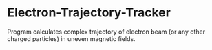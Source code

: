 # Electron-Trajectory-Tracker
Program calculates complex trajectory of electron beam (or any other charged particles) in uneven magnetic fields.

